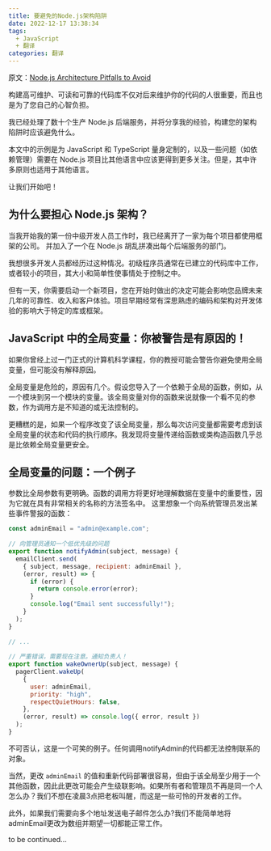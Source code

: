 ```yaml
---
title: 要避免的Node.js架构陷阱
date: 2022-12-17 13:38:34
tags:
  + JavaScript
  + 翻译
categories: 翻译
---
```


原文：[Node.js Architecture Pitfalls to Avoid](https://blog.appsignal.com/2022/11/23/nodejs-architecture-pitfalls-to-avoid.html)

构建高可维护、可读和可靠的代码库不仅对后来维护你的代码的人很重要，而且也是为了您自己的心智负担。

我已经处理了数十个生产 Node.js 后端服务，并将分享我的经验，构建您的架构陷阱时应该避免什么。

本文中的示例是为 JavaScript 和 TypeScript 量身定制的，以及一些问题（如依赖管理）需要在 Node.js 项目比其他语言中应该更得到更多关注。但是，其中许多原则也适用于其他语言。

让我们开始吧！

<!-- more -->

## 为什么要担心 Node.js 架构？
当我开始我的第一份中级开发人员工作时，我已经离开了一家为每个项目都使用框架的公司。 并加入了一个在 Node.js 胡乱拼凑出每个后端服务的部门。

我想很多开发人员都经历过这种情况。初级程序员通常在已建立的代码库中工作，或者较小的项目，其大小和简单性使事情处于控制之中。

但有一天，你需要启动一个新项目，您在开始时做出的决定可能会影响您品牌未来几年的可靠性、收入和客户体验。项目早期经常有深思熟虑的编码和架构对开发体验的影响大于特定的库或框架。

## JavaScript 中的全局变量：你被警告是有原因的！
如果你曾经上过一门正式的计算机科学课程，你的教授可能会警告你避免使用全局变量，但可能没有解释原因。

全局变量是危险的，原因有几个。假设您导入了一个依赖于全局的函数，例如，从一个模块到另一个模块的变量。该全局变量对你的函数来说就像一个看不见的参数，作为调用方是不知道的或无法控制的。

更糟糕的是，如果一个程序改变了该全局变量，那么每次访问变量都需要考虑到该全局变量的状态和代码的执行顺序。我发现将变量传递给函数或类构造函数几乎总是比依赖全局变量更安全。

## 全局变量的问题：一个例子
参数比全局参数有更明确。函数的调用方将更好地理解数据在变量中的重要性，因为它就在具有非常相关的名称的方法签名中。 这里想象一个向系统管理员发出某些事件警报的函数：

```js
const adminEmail = "admin@example.com";
 
// 向管理员通知一个低优先级的问题
export function notifyAdmin(subject, message) {
  emailClient.send(
    { subject, message, recipient: adminEmail },
    (error, result) => {
      if (error) {
        return console.error(error);
      }
      console.log("Email sent successfully!");
    }
  );
}
 
// ...
 
// 严重错误，需要现在注意。通知负责人！
export function wakeOwnerUp(subject, message) {
  pagerClient.wakeUp(
    {
      user: adminEmail,
      priority: "high",
      respectQuietHours: false,
    },
    (error, result) => console.log({ error, result })
  );
}
```

不可否认，这是一个可笑的例子。任何调用notifyAdmin的代码都无法控制联系的对象。

当然，更改 `adminEmail` 的值和重新代码部署很容易，但由于该全局至少用于一个其他函数，因此此更改可能会产生级联影响。如果所有者和管理员不再是同一个人怎么办？我们不想在凌晨3点把老板叫醒，而这是一些可怜的开发者的工作。

此外，如果我们需要向多个地址发送电子邮件怎么办?我们不能简单地将adminEmail更改为数组并期望一切都能正常工作。

to be continued...